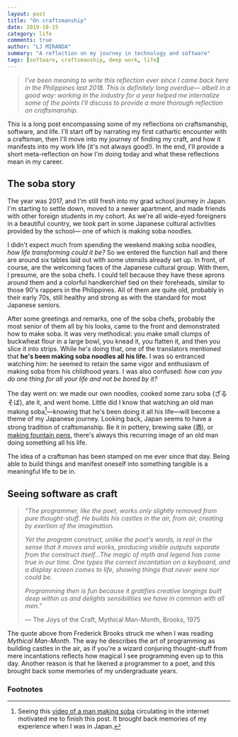 ```yaml
---
layout: post
title: "On craftsmanship"
date: 2019-10-15
category: life
comments: true
author: "LJ MIRANDA"
summary: "A reflection on my journey in technology and software"
tags: [software, craftsmanship, deep work, life]
---
```


> *I've been meaning to write this reflection ever since I came back here
> in the Philippines last 2018. This is definitely long overdue&mdash; albeit
> in a good way: working in the industry for a year helped me internalize some
> of the points I'll discuss to provide a more thorough reflection on
> craftsmanship.*

This is a long post encompassing some of my reflections on craftsmanship,
software, and life. I'll start off by narrating my first cathartic encounter
with a craftsman, then I'll move into my journey of finding my craft, and how
it manifests into my work life (it's not always good!). In the end, I'll
provide a short meta-reflection on how I'm doing today and what these
reflections mean in my career.

## The soba story

The year was 2017, and I'm still fresh into my grad school journey in Japan.
I'm starting to settle down, moved to a newer apartment, and made friends with
other foreign students in my cohort. As we're all wide-eyed foreigners in a
beautiful country, we took part in some Japanese cultural activities provided
by the school&mdash; one of which is making soba noodles.

I didn't expect much from spending the weekend making soba noodles, *how life
transforming could it be?* So we entered the function hall and there are around
six tables laid out with some utensils already set up. In front, of course, are
the welcoming faces of the Japanese cultural group. With them, I presume, are
the soba chefs. I could tell because they have these aprons around them and a
colorful handkerchief tied on their foreheads, similar to those 90's rappers in
the Philippines. All of them are quite old, probably in their early 70s, still
healthy and strong as with the standard for most Japanese seniors.

After some greetings and remarks, one of the soba chefs, probably the most
senior of them all by his looks, came to the front and demonstrated how to
make soba. It was very methodical: you make small clumps of buckwheat flour in
a large bowl, you knead it, you flatten it, and then you slice it into strips.
While he's doing that, one of the translators mentioned that **he's been making
soba noodles all his life.** I was so entranced watching him: he seemed to retain
the same vigor and enthusiasm of making soba from his childhood years. I was
also confused: *how can you do one thing for all your life and not be bored by
it?*

The day went on: we made our own noodles, cooked some zaru soba (ざるそば), ate
it, and went home. Little did I know that watching an old man making
soba[^1]&mdash;knowing that he's been doing it all his life&mdash;will become a
theme of my Japanese journey. Looking back, Japan seems to have a strong
tradition of craftsmanship. Be it in pottery, brewing sake (酒), or [making
fountain pens](https://www.youtube.com/watch?v=1F12qUyIACM), there's always
this recurring image of an old man doing something all his life. 

The idea of a craftsman has been stamped on me ever since that day. Being able
to build things and manifest oneself into something tangible is a meaningful
life to be in. 

## Seeing software as craft

> *"The programmer, like the poet, works only slightly removed from pure
> thought-stuff. He builds his castles in the air, from air, creating by
> exertion of the imagination.*
>
> *Yet the program construct, unlike the poet's words, is real in the sense that
> it moves and works, producing visible outputs separate from the construct
> itself...The magic of myth and legend has come true in our time. One types
> the correct incantation on a keyboard, and a display screen comes to life,
> showing things that never were nor could be.*
>
> *Programming then is fun because it gratifies creative longings built deep
> within us and delights sensibilities we have in common with all men."*
>
> &mdash; The Joys of the Craft, Mythical Man-Month, Brooks, 1975

<!-- talk about how this quote speaks to you because of your experience in
Heights, etc. -->
The quote above from Frederick Brooks struck me when I was reading *Mythical
Man-Month*. The way he describes the art of programming as building castles in
the air, as if you're a wizard conjuring thought-stuff from mere incantations
reflects how magical I see programming even up to this day. Another reason is
that he likened a programmer to a poet, and this brought back some memories of
my undergraduate years.

<!-- part of heights, can't really see craft in ECE, used to write poems and make artworks, not particularly good at it, but enjoyed it because of the craftsmanship involved --> 

<!-- Always look for ways to find the same experience in tech -->

<!-- you started taking software seriously within open-source, primarly as a
hobby, no deadlines no clients, etc. -->


<!-- describe the three things that it allowed you to do -->

### Footnotes

[^1]: Seeing this [video of a man making soba](https://www.youtube.com/watch?v=V3zFiwa8fKs) circulating in the internet motivated me to finish this post. It brought back memories of my experience when I was in Japan.
